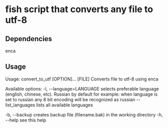 # fish script that converts any file to utf-8

## Dependencies

enca

## Usage

Usage: convert_to_utf [OPTION]... [FILE]
Converts file to utf-8 using enca

Available options:
 -l, --language=LANGUAGE selects preferable language (english, chinese, etc). Russian by default
                         for example: when language is set to russian any 8 bit encoding will be
                         recognized as russian
     --list_languages    lists all available languages

 -b, --backup            creates backup file (filename.bak) in the working directory
 -h, --help              see this help

